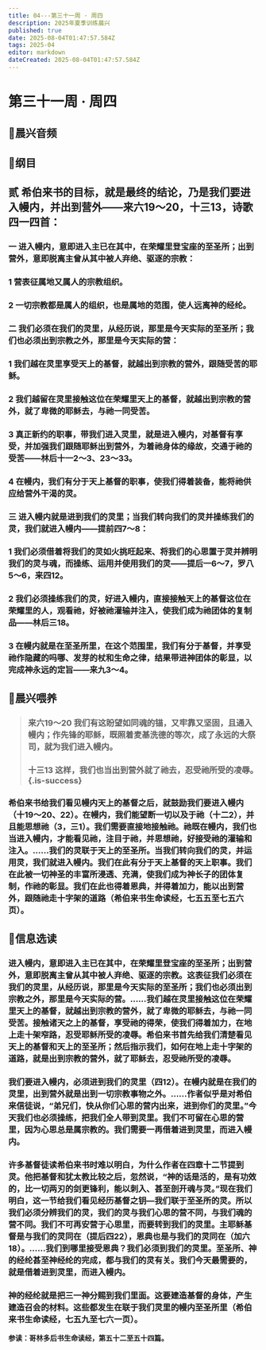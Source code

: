 ```yaml
---
title: 04---第三十一周 · 周四
description: 2025年夏季训练晨兴
published: true
date: 2025-08-04T01:47:57.584Z
tags: 2025-04
editor: markdown
dateCreated: 2025-08-04T01:47:57.584Z
---
```


# 第三十一周 · 周四
## 🎵晨兴音频

## 📖纲目

## 贰    希伯来书的目标，就是最终的结论，乃是我们要进入幔内，并出到营外——来六19～20，十三13，诗歌四一四首：

### 一    进入幔内，意即进入主已在其中，在荣耀里登宝座的至圣所；出到营外，意即脱离主曾从其中被人弃绝、驱逐的宗教：

### 1    营表征属地又属人的宗教组织。

### 2    一切宗教都是属人的组织，也是属地的范围，使人远离神的经纶。

### 二    我们必须在我们的灵里，从经历说，那里是今天实际的至圣所；我们也必须出到宗教之外，那里是今天实际的营：

### 1    我们越在灵里享受天上的基督，就越出到宗教的营外，跟随受苦的耶稣。

### 2    我们越留在灵里接触这位在荣耀里天上的基督，就越出到宗教的营外，就了卑微的耶稣去，与祂一同受苦。

### 3    真正新约的职事，带我们进入灵里，就是进入幔内，对基督有享受，并加强我们跟随耶稣出到营外，为着祂身体的缘故，交通于祂的受苦——林后十一2～3、23～33。

### 4    在幔内，我们有分于天上基督的职事，使我们得着装备，能将祂供应给营外干渴的灵。

### 三    进入幔内就是进到我们的灵里；当我们转向我们的灵并操练我们的灵，我们就进入幔内——提前四7～8：

### 1    我们必须借着将我们的灵如火挑旺起来、将我们的心思置于灵并辨明我们的灵与魂，而操练、运用并使用我们的灵——提后一6～7，罗八5～6，来四12。

### 2    我们必须操练我们的灵，好进入幔内，直接接触天上的基督这位在荣耀里的人，观看祂，好被祂灌输并注入，使我们成为祂团体的复制品——林后三18。

### 3    在幔内就是在至圣所里，在这个范围里，我们有分于基督，并享受祂作隐藏的吗哪、发芽的杖和生命之律，结果带进神团体的彰显，以完成神永远的定旨——来九3～4。

## 📖晨兴喂养

>### **来六19～20    我们有这盼望如同魂的锚，又牢靠又坚固，且通入幔内；作先锋的耶稣，既照着麦基洗德的等次，成了永远的大祭司，就为我们进入幔内。**
>
>### **十三13    这样，我们也当出到营外就了祂去，忍受祂所受的凌辱。** {.is-success}

### 希伯来书给我们看见幔内天上的基督之后，就鼓励我们要进入幔内（十19～20、22）。在幔内，我们能望断一切以及于祂（十二2），并且能思想祂（3，三1）。我们需要直接地接触祂。祂既在幔内，我们也当进入幔内，才能看见祂，注目于祂，并思想祂，好接受祂的灌输和注入。……我们的灵联于天上的至圣所。当我们转向我们的灵，并运用灵，我们就进入幔内。我们在此有分于天上基督的天上职事。我们在此被一切神圣的丰富所浸透、充满，使我们成为神长子的团体复制，作祂的彰显。我们在此也得着恩典，并得着加力，能以出到营外，跟随祂走十字架的道路（希伯来书生命读经，七五五至七五六页）。

## 📖信息选读

### 进入幔内，意即进入主已在其中，在荣耀里登宝座的至圣所；出到营外，意即脱离主曾从其中被人弃绝、驱逐的宗教。这表征我们必须在我们的灵里，从经历说，那里是今天实际的至圣所；我们也必须出到宗教之外，那里是今天实际的营。……我们越在灵里接触这位在荣耀里天上的基督，就越出到宗教的营外，就了卑微的耶稣去，与祂一同受苦。接触诸天之上的基督，享受祂的得荣，使我们得着加力，在地上走十架窄路，忍受耶稣所受的凌辱。希伯来书首先给我们清楚看见天上的基督和天上的至圣所；然后指示我们，如何在地上走十字架的道路，就是出到宗教的营外，就了耶稣去，忍受祂所受的凌辱。

### 我们要进入幔内，必须进到我们的灵里（四12）。在幔内就是在我们的灵里，出到营外就是出到一切宗教事物之外。……作者似乎是对希伯来信徒说，“弟兄们，快从你们心思的营内出来，进到你们的灵里。”今天我们也必须操练，把我们全人带到灵里。我们不可留在心思的营里，因为心思总是属宗教的。我们需要一再借着进到灵里，而进入幔内。

### 许多基督徒读希伯来书时难以明白，为什么作者在四章十二节提到灵。他把基督和犹太教比较之后，忽然说，“神的话是活的，是有功效的，比一切两刃的剑更锋利，能以刺入、甚至剖开魂与灵。”现在我们明白，这一节给我们看见经历基督之钥—我们联于至圣所的灵。所以我们必须分辨我们的灵，我们的灵与我们心思的营不同，与我们魂的营不同。我们不可再安营于心思里，而要转到我们的灵里。主耶稣基督是与我们的灵同在（提后四22），恩典也是与我们的灵同在（加六18）。……我们到哪里接受恩典？我们必须到我们的灵里。至圣所、神的经纶甚至神经纶的完成，都与我们的灵有关。我们今天最需要的，就是借着进到灵里，而进入幔内。

### 神的经纶就是把三一神分赐到我们里面。这要建造基督的身体，产生建造召会的材料。这些都发生在联于我们灵里的幔内至圣所里（希伯来书生命读经，七五九至七六一页）。

**参读：哥林多后书生命读经，第五十二至五十四篇。**
<!-- Google tag (gtag.js) -->
<script async src="https://www.googletagmanager.com/gtag/js?id=G-1P8709Z16T"></script>
<script>
  window.dataLayer = window.dataLayer || [];
  function gtag(){dataLayer.push(arguments);}
  gtag('js', new Date());

  gtag('config', 'G-1P8709Z16T');
</script>